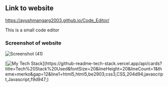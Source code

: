 ## Link to website
https://ayushmangarg2003.github.io/Code_Editor/

This is a small code editor

### Screenshot of website
![Screenshot (41)](https://user-images.githubusercontent.com/105537793/219055569-8acee0d0-7ea8-4f17-b342-1f9fc19d383e.png)

[![My Tech Stack](https://github-readme-tech-stack.vercel.app/api/cards?title=Tech%20Stack%20Used&fontSize=24&lineHeight=20&lineCount=1&theme=merko&gap=12&line1=html5,html5,be2903;css3,CSS,204d94;javascript,Javascript,f9d947;)](https://github-readme-tech-stack.vercel.app/api/cards?title=Tech%20Stack%20Used&fontSize=20&lineHeight=20&lineCount=1&theme=merko&gap=12&line1=html5,html5,be2903;css3,CSS,204d94;javascript,Javascript,f9d947;)
